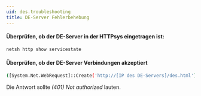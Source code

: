 ```yaml
---
uid: des.troubleshooting
title: DE-Server Fehlerbehebung
---
```


#### Überprüfen, ob der DE-Server in der HTTPsys eingetragen ist:

```bash
netsh http show servicestate
```

#### Überprüfen, ob der DE-Server Verbindungen akzeptiert

```bash
([System.Net.WebRequest]::Create('http://[IP des DE-Servers]/des.html')).GetResponse().StatusCode
```

Die Antwort sollte <i>(401) Not authorized</i> lauten.